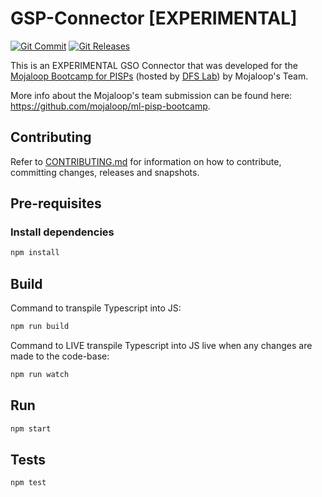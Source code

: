 # GSP-Connector [EXPERIMENTAL]

<!-- ACTION: REPLACE gsp-connector placeholders in this document -->
[![Git Commit](https://img.shields.io/github/last-commit/mojaloop/gsp-connector.svg?style=flat)](https://github.com/mojaloop/gsp-connector/commits/master)
[![Git Releases](https://img.shields.io/github/release/mojaloop/gsp-connector.svg?style=flat)](https://github.com/mojaloop/gsp-connector/releases)
<!--
[![Npm Version](https://img.shields.io/npm/v/@mojaloop/gsp-connector.svg?style=flat)](https://www.npmjs.com/package/@mojaloop/gsp-connector)
[![NPM Vulnerabilities](https://img.shields.io/snyk/vulnerabilities/npm/@mojaloop/gsp-connector.svg?style=flat)](https://www.npmjs.com/package/@mojaloop/gsp-connector)
[![CircleCI](https://circleci.com/gh/mojaloop/gsp-connector.svg?style=svg)](https://circleci.com/gh/mojaloop/gsp-connector)
-->

This is an EXPERIMENTAL GSO Connector that was developed for the [Mojaloop Bootcamp for PISPs](https://mojaloop.io/events/mojaloop-bootcamp-for-pisps/) (hosted by [DFS Lab](https://dfslab.net/mojaloop-bootcamp-for-pisps/)) by Mojaloop's Team.

More info about the Mojaloop's team submission can be found here: https://github.com/mojaloop/ml-pisp-bootcamp.

## Contributing

Refer to [CONTRIBUTING.md](./CONTRIBUTING.md) for information on how to contribute, committing changes, releases and snapshots.

## Pre-requisites

### Install dependencies

```bash
npm install
```

## Build

Command to transpile Typescript into JS:

```bash
npm run build
```

Command to LIVE transpile Typescript into JS live when any changes are made to the code-base:

```bash
npm run watch
```

## Run

```bash
npm start
```

## Tests

```bash
npm test
```
